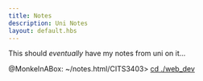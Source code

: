 ```yaml
---
title: Notes
description: Uni Notes
layout: default.hbs
---
```


This should *eventually* have my notes from uni on it...



@MonkeInABox: ~/notes.html/CITS3403> <a class="link" href="./cits3403notes.html">cd ./web_dev</a>